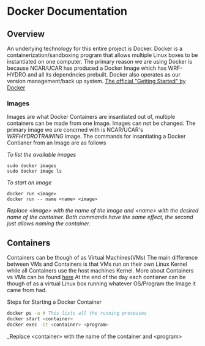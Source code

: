 # Docker Documentation

## Overview

An underlying technology for this entire project is Docker. Docker is a containerization/sandboxing program that allows multiple Linux boxes to be instantiated on one computer. The primary reason we are using Docker is because NCAR/UCAR has produced a Docker Image which has WRF-HYDRO and all its dependncies prebuilt. Docker also operates as our version management/back up system. [The official "Getting Started" by Docker](https://docs.docker.com/get-started/) 

### Images

Images are what Docker Containers are insantiated out of, multiple containers can be made from one Image. Images can not be changed. The primary image we are concrned with is NCAR/UCAR's _WRFHYDROTRAINING_ image. The commands for insantiating a Docker Contianer from an Image are as follows

_To list the available images_
``` 
sudo docker images 
sudo docker image ls
```
_To start an image_
```
docker run <image>
docker run -- name <name> <image>
```
_Replace \<image> with the name of the image and \<name> with the desired name of the container. Both commands have the same effect, the second just allows naming the container._

## Containers
Containers can be though of as Virtual Machines(VMs) The main difference between VMs and Containers is that VMs run on their own Linux Kernel while all Containers use the host machines Kernel. More about Containers vs VMs can be found [here](https://www.backblaze.com/blog/vm-vs-containers/) At the end of the day each contianer can be though of as a virtual Linux box running whatever OS/Program the Image it came from had. 

Steps for Starting a Docker Container
```bash
docker ps -a # This lists all the running processes
docker start <container>
docker exec -it <container> <program>
```
_Replace \<container> with the name of the container and \<program>  

